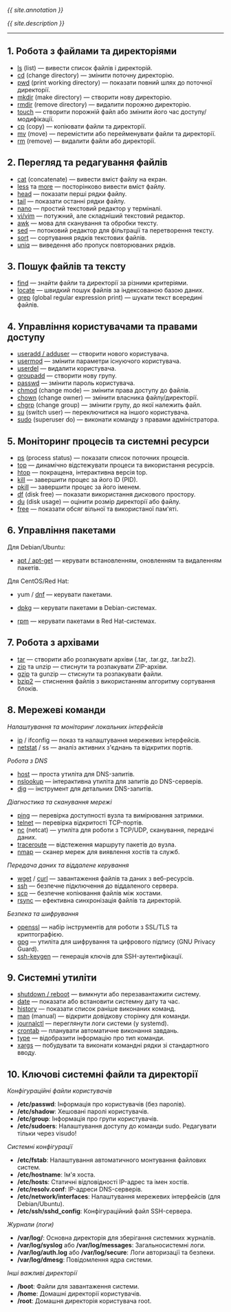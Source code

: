 *{{ site.annotation }}*

*{{ site.description }}*

---

## 1. Робота з файлами та директоріями

- [ls](./documents/file_and_directory_management/ls.md) (list) — вивести список файлів і директорій.
- [cd](./documents/file_and_directory_management/cd.md) (change directory) — змінити поточну директорію.
- [pwd](./documents/file_and_directory_management/pwd.md) (print working directory) — показати повний шлях до поточної директорії.
- [mkdir](./documents/file_and_directory_management/mkdir.md) (make directory) — створити нову директорію.
- [rmdir](./documents/file_and_directory_management/rmdir.md) (remove directory) — видалити порожню директорію.
- [touch](./documents/file_and_directory_management/touch.md) — створити порожній файл або змінити його час доступу/модифікації.
- [cp](./documents/file_and_directory_management/cp.md) (copy) — копіювати файли та директорії.
- [mv](./documents/file_and_directory_management/mv.md) (move) — перемістити або перейменувати файли та директорії.
- [rm](./documents/file_and_directory_management/rm.md) (remove) — видалити файли або директорії.

## 2. Перегляд та редагування файлів

- [cat](./documents/file_viewing_and_editing/cat.md) (concatenate) — вивести вміст файлу на екран.
- [less](./documents/file_viewing_and_editing/less.md) та [more](./documents/file_viewing_and_editing/more.md) — посторінково вивести вміст файлу.
- [head](./documents/file_viewing_and_editing/head.md) — показати перші рядки файлу.
- [tail](./documents/file_viewing_and_editing/tail.md) — показати останні рядки файлу.
- [nano](./documents/file_viewing_and_editing/nano.md) — простий текстовий редактор у терміналі.
- [vi/vim](./documents/file_viewing_and_editing/vi.md) — потужний, але складніший текстовий редактор.
- [awk](./documents/file_viewing_and_editing/awk.md) — мова для сканування та обробки тексту.
- [sed](./documents/file_viewing_and_editing/sed.md) — потоковий редактор для фільтрації та перетворення тексту.
- [sort](./documents/file_viewing_and_editing/sort.md) — сортування рядків текстових файлів.
- [uniq](./documents/file_viewing_and_editing/uniq.md) — виведення або пропуск повторюваних рядків.

## 3. Пошук файлів та тексту

- [find](./documents/file_and_text_search/find.md) — знайти файли та директорії за різними критеріями.
- [locate](./documents/file_and_text_search/locate.md) — швидкий пошук файлів за індексованою базою даних.
- [grep](./documents/file_and_text_search/grep.md) (global regular expression print) — шукати текст всередині файлів.

## 4. Управління користувачами та правами доступу

- [useradd / adduser](./documents/user_and_permission_management/useradd.md) — створити нового користувача.
- [usermod](./documents/user_and_permission_management/usermod.md) — змінити параметри існуючого користувача.
- [userdel](./documents/user_and_permission_management/userdel.md) — видалити користувача.
- [groupadd](./documents/user_and_permission_management/groupadd.md) — створити нову групу.
- [passwd](./documents/user_and_permission_management/passwd.md) — змінити пароль користувача.
- [chmod](./documents/user_and_permission_management/chmod.md) (change mode) — змінити права доступу до файлів.
- [chown](./documents/user_and_permission_management/chown.md) (change owner) — змінити власника файлу/директорії.
- [chgrp](./documents/user_and_permission_management/chgrp.md) (change group) — змінити групу, до якої належить файл.
- [su](./documents/user_and_permission_management/su.md) (switch user) — переключитися на іншого користувача.
- [sudo](./documents/user_and_permission_management/sudo.md) (superuser do) — виконати команду з правами адміністратора.

## 5. Моніторинг процесів та системні ресурси

- [ps](./documents/process_and_system_monitoring/ps.md) (process status) — показати список поточних процесів.
- [top](./documents/process_and_system_monitoring/top.md) — динамічно відстежувати процеси та використання ресурсів.
- [htop](./documents/process_and_system_monitoring/htop.md) — покращена, інтерактивна версія top.
- [kill](./documents/process_and_system_monitoring/kill.md) — завершити процес за його ID (PID).
- [pkill](./documents/process_and_system_monitoring/pkill.md) — завершити процес за його іменем.
- [df](./documents/process_and_system_monitoring/df.md) (disk free) — показати використання дискового простору.
- [du](./documents/process_and_system_monitoring/du.md) (disk usage) — оцінити розмір директорії або файлу.
- [free](./documents/process_and_system_monitoring/free.md) — показати обсяг вільної та використаної пам'яті.

## 6. Управління пакетами

Для Debian/Ubuntu:
- [apt / apt-get](./documents/package_management/apt.md) — керувати встановленням, оновленням та видаленням пакетів.

Для CentOS/Red Hat:
- yum / [dnf](./documents/package_management/dnf.md) — керувати пакетами.

- [dpkg](./documents/package_management/dpkg.md) — керувати пакетами в Debian-системах.
- [rpm](./documents/package_management/rpm.md) — керувати пакетами в Red Hat-системах.

## 7. Робота з архівами

- [tar](./documents/archive_management/tar.md) — створити або розпакувати архіви (.tar, .tar.gz, .tar.bz2).
- [zip](./documents/archive_management/zip.md) та unzip — стиснути та розпакувати ZIP-архіви.
- [gzip](./documents/archive_management/gzip.md) та gunzip — стиснути та розпакувати файли.
- [bzip2](./documents/archive_management/bzip2.md) — стиснення файлів з використанням алгоритму сортування блоків.

## 8. Мережеві команди

*Налаштування та моніторинг локальних інтерфейсів*
- [ip](./documents/network_commands/ip.md) / ifconfig — показ та налаштування мережевих інтерфейсів.
- [netstat](./documents/network_commands/netstat.md) / ss — аналіз активних з'єднань та відкритих портів.

*Робота з DNS*
- [host](./documents/network_commands/host.md) — проста утиліта для DNS-запитів.
- [nslookup](./documents/network_commands/nslookup.md) — інтерактивна утиліта для запитів до DNS-серверів.
- [dig](./documents/network_commands/dig.md) — інструмент для детальних DNS-запитів.

*Діагностика та сканування мережі*
- [ping](./documents/network_commands/ping.md) — перевірка доступності вузла та вимірювання затримки.
- [telnet](./documents/network_commands/telnet.md) — перевірка відкритості TCP-портів.
- [nc](./documents/network_commands/nc.md) (netcat) — утиліта для роботи з TCP/UDP, сканування, передачі даних.
- [traceroute](./documents/network_commands/traceroute.md) — відстеження маршруту пакетів до вузла.
- [nmap](./documents/network_commands/nmap.md) — сканер мереж для виявлення хостів та служб.

*Передача даних та віддалене керування*
- [wget](./documents/network_commands/wget.md) / [curl](./documents/network_commands/curl.md) — завантаження файлів та даних з веб-ресурсів.
- [ssh](./documents/network_commands/ssh.md) — безпечне підключення до віддаленого сервера.
- [scp](./documents/network_commands/scp.md) — безпечне копіювання файлів між хостами.
- [rsync](./documents/network_commands/rsync.md) — ефективна синхронізація файлів та директорій.

*Безпека та шифрування*
- [openssl](./documents/network_commands/openssl.md) — набір інструментів для роботи з SSL/TLS та криптографією.
- [gpg](./documents/network_commands/gpg.md) — утиліта для шифрування та цифрового підпису (GNU Privacy Guard).
- [ssh-keygen](./documents/network_commands/ssh-keygen.md) — генерація ключів для SSH-аутентифікації.

## 9. Системні утиліти

- [shutdown / reboot](./documents/system_utilities/shutdown.md) — вимкнути або перезавантажити систему.
- [date](./documents/system_utilities/date.md) — показати або встановити системну дату та час.
- [history](./documents/system_utilities/history.md) — показати список раніше виконаних команд.
- [man](./documents/system_utilities/man.md) (manual) — відкрити довідкову сторінку для команди.
- [journalctl](./documents/system_utilities/journalctl.md) — переглянути логи системи (у systemd).
- [crontab](./documents/system_utilities/crontab.md) — планувати автоматичне виконання завдань.
- [type](./documents/system_utilities/type.md) — відобразити інформацію про тип команди.
- [xargs](./documents/system_utilities/xargs.md) — побудувати та виконати командні рядки зі стандартного вводу.

## 10. Ключові системні файли та директорії

*Конфігураційні файли користувачів*
- **/etc/passwd**: Інформація про користувачів (без паролів).
- **/etc/shadow**: Хешовані паролі користувачів.
- **/etc/group**: Інформація про групи користувачів.
- **/etc/sudoers**: Налаштування доступу до команди sudo. Редагувати тільки через visudo!

*Системні конфігурації*
- **/etc/fstab**: Налаштування автоматичного монтування файлових систем.
- **/etc/hostname**: Ім'я хоста.
- **/etc/hosts**: Статичні відповідності IP-адрес та імен хостів.
- **/etc/resolv.conf**: IP-адреси DNS-серверів.
- **/etc/network/interfaces**: Налаштування мережевих інтерфейсів (для Debian/Ubuntu).
- **/etc/ssh/sshd_config**: Конфігураційний файл SSH-сервера.

*Журнали (логи)*
- **/var/log/**: Основна директорія для зберігання системних журналів.
- **/var/log/syslog** або **/var/log/messages**: Загальносистемні логи.
- **/var/log/auth.log** або **/var/log/secure**: Логи авторизації та безпеки.
- **/var/log/dmesg**: Повідомлення ядра системи.

*Інші важливі директорії*
- **/boot**: Файли для завантаження системи.
- **/home**: Домашні директорії користувачів.
- **/root**: Домашня директорія користувача root.
